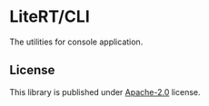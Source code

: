 # LiteRT/CLI

The utilities for console application.

## License

This library is published under [Apache-2.0](./LICENSE) license.

